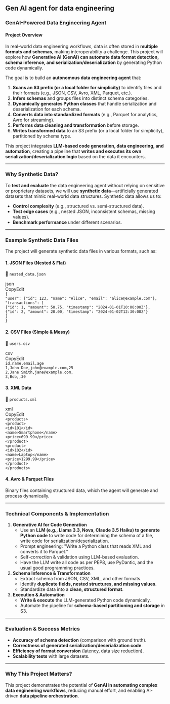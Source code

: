## Gen AI agent for data engineering

### **GenAI-Powered Data Engineering Agent**

#### **Project Overview**

In real-world data engineering workflows, data is often stored in **multiple formats and schemas**, making interoperability a challenge. This project will explore how **Generative AI (GenAI) can automate data format detection, schema inference, and serialization/deserialization** by generating Python code dynamically.

The goal is to build an **autonomous data engineering agent** that:

1. **Scans an S3 prefix (or a local folder for simplicity)** to identify files and their formats (e.g., JSON, CSV, Avro, XML, Parquet, etc.).  
2. **Infers schemas** and groups files into distinct schema categories.  
3. **Dynamically generates Python classes** that handle serialization and deserialization for each schema.  
4. **Converts data into standardized formats** (e.g., Parquet for analytics, Avro for streaming).  
5. **Performs data cleaning and transformation** before storage.  
6. **Writes transformed data** to an S3 prefix (or a local folder for simplicity), partitioned by schema type.

This project integrates **LLM-based code generation, data engineering, and automation**, creating a pipeline that **writes and executes its own serialization/deserialization logic** based on the data it encounters.

---

### **Why Synthetic Data?**

To **test and evaluate** the data engineering agent without relying on sensitive or proprietary datasets, we will use **synthetic data**—artificially generated datasets that mimic real-world data structures. Synthetic data allows us to:

* **Control complexity** (e.g., structured vs. semi-structured data).  
* **Test edge cases** (e.g., nested JSON, inconsistent schemas, missing values).  
* **Benchmark performance** under different scenarios.

---

### **Example Synthetic Data Files**

The project will generate synthetic data files in various formats, such as:

#### **1\. JSON Files (Nested & Flat)**

📄 `nested_data.json`

json  
CopyEdit  
`{`  
  `"user": {"id": 123, "name": "Alice", "email": "alice@example.com"},`  
  `"transactions": [`  
    `{"id": 1, "amount": 50.75, "timestamp": "2024-01-01T10:00:00Z"},`  
    `{"id": 2, "amount": 20.00, "timestamp": "2024-01-02T12:30:00Z"}`  
  `]`  
`}`

#### **2\. CSV Files (Simple & Messy)**

📄 `users.csv`

csv  
CopyEdit  
`id,name,email,age`  
`1,John Doe,john@example.com,25`  
`2,Jane Smith,jane@example.com,`    
`3,Bob,,30`

#### **3\. XML Data**

📄 `products.xml`

xml  
CopyEdit  
`<products>`  
    `<product>`  
        `<id>101</id>`  
        `<name>Smartphone</name>`  
        `<price>699.99</price>`  
    `</product>`  
    `<product>`  
        `<id>102</id>`  
        `<name>Laptop</name>`  
        `<price>1299.99</price>`  
    `</product>`  
`</products>`

#### **4\. Avro & Parquet Files**

Binary files containing structured data, which the agent will generate and process dynamically.

---

### **Technical Components & Implementation**

1. **Generative AI for Code Generation**  
   * Use an **LLM (e.g., Llama 3.3, Nova, Claude 3.5 Haiku) to generate Python code** to write code for determining the schema of a file, write code for serialization/deserialization.  
   * Prompt engineering: "Write a Python class that reads XML and converts it to Parquet."  
   * Self-correction & validation using LLM-based evaluation.  
   * Have the LLM write all code as per PEP8, use PyDantic, and the usual good programming practices.
2. **Schema Inference & Transformation**  
   * Extract schema from JSON, CSV, XML, and other formats.  
   * Identify **duplicate fields, nested structures, and missing values**.  
   * Standardize data into a **clean, structured format**.  
3. **Execution & Automation**  
   * **Write & execute** the LLM-generated Python code dynamically.  
   * Automate the pipeline for **schema-based partitioning and storage** in S3.

---

### **Evaluation & Success Metrics**

* **Accuracy of schema detection** (comparison with ground truth).  
* **Correctness of generated serialization/deserialization code**.  
* **Efficiency of format conversion** (latency, data size reduction).  
* **Scalability tests** with large datasets.

---

### **Why This Project Matters?**

This project demonstrates the potential of **GenAI in automating complex data engineering workflows**, reducing manual effort, and enabling AI-driven **data pipeline orchestration**. 

